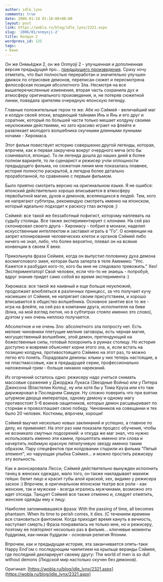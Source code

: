 ```yaml
---
author: idle_lynx
comments: true
date: 2006-01-10 01:10:08+00:00
layout: post
link: https://wobla.ru/blog/idle_lynx/2321.aspx
slug: '2006/01/onmyoji-2'
title: Колдун 2
wordpress_id: 125
tags:
- Кино
---
```


Он же Онмьёджи 2, он же Onmyoji 2 - улучшенная и дополненная версия предыдущей про... [предыдущего произведения](2006/01/onmyoji). Сразу хочу отметить, что был полностью переработан и значительно улучшен движок по отрисовке демонов, переписан сюжет и пересмотрена философская позиция абсолютного Зла. Несмотря на все вышеперечисленные изменения, вторая часть сохранила дух и атмосферу оригинального произведения, и, не потеряв сюжетной линии, поведала зрителям очередную японскую легенду.

Главные положительные герои те же: Абе но Сэймей - величайший маг и колдун своей эпохи, владеющий тайнами Инь и Янь и его друг и соратник, который по большей части только мешает колдуну своими неуклюжими действиями, но зато красиво играет на флейте и развлекает молодого волшебника скучными длинными лунными ночами - Хиромаса.

Этот фильм повествует историю совершенно другой легенды, которая, впрочем, как и первая закручена вокруг очердного меча (кто бы сомневался, японцы). То ли легенда дошла до наших дней в более полном варианте, то ли сценарист и режисер учли оплошности предыдущего фильма, но сюжетная линия мне показалась плавнее, история полностю раскрытой, а легедна более детально проработанной, по сравнению с первым фильмом.

Было приятно смотреть версию на оригинальном языке. Я не ошибся: японский действительно хорошо вписывается в атмосферу первобытной магии, духов и демонов, вселяющихся в людей. Тем, кого не напрягают субтитры, рекомендую смотреть именно на японском, который идеально подходит к раскосу глаз актеров ;)

Сэймей: все такой же беззаботный пофигист, которому наплевать на судьбу столицы. Все также экспериментирует с клонами. На сей раз склонировал своего друга - Хиромасу - побрил в монахи, наделил искусственным интеллектом и заставил играть в "Го". О конвенции на запрет клонирования человеческих клеток и органов Сэймей либо ничего не знал, либо, что более вероятно, плевал он на всякие конвенции в своем X веке.

Прикольнула фраза Сеймея, когда он выпустил половинку духа демона восмиголового змея, которая была заперта в теле Амемико: "Упс. Кажется я разбудил кого-то, кого бы мне не следовало тревожить." Хех! Экспериментатор! Свой человек, если что-то не знаешь - попробуй, вдруг знание придет само собой во время эксперимента :)

Хиромаса: все такой же наивный и еще больше неуклюжий, продолжает влюбляться в различных принцесс, за что получает кучу насмешек от Сэймея, не напрягает своим присутствием, и хорошо вписывается в общество волшебника. Основное занятие все то же - игра на флейте, на сей раз в компании друга, исполнителя на биве (biwa, на мой взгляд лютня, но в субтитрах стояло именно это слово), дуэтом у них очень неплохо получается.

Абсолютное и не очень Зло: абсолютного зла попросту нет. Есть мелкие чиновники плетущие мелкие заговоры, есть черная магия, могущественный волшебник, злой демон, претендующий на божественные силы, готовый похоронить в руинах столицу. Но история доступно и вовремя объясняет корни этого зла, и, если встать на позицию колдуна, противостоящего Сэймею на этот раз, то можно легко его понять. Порадовали демоны: клыки у них теперь настоящие, а не пластмассовые, как в предыдущей серии, профессионально наложенный грим - больше никаких нареканий.

Из огорчений осталось одно: режисеру надо учиться снимать массовые сражения у Джорджа Лукаса (Звездные Войны) или у Питера Джексона (Властелин Колец), ну или хотя бы у Тома Круза или кто там дирижировал в Последнем Самуре. Ну сложно поверить что при взятии штурмом дворца императора, одному демону и одному магу противостоят 5-6 воинов-защитников, которых демон расшвыривает по сторнам и провозглашает свою победу. Чиновников на совещании и тех было 20 человек. Костюмы, впрочем, хороши!

Сэймей выучил несколько новых заклинаний и успешно, а главное по делу, их применяет. На этот раз нам показали процесс обучения, чтобы не возникало смутных подозрений: и откуда же маг знал, что нужно использовать именно эти камни, прошептать именно эти слова и начертить любимую красную пятилучевую звезду именно таким образом. Пару спецефектов при колдовании стырили из фильма "Пятый элемент", но чарующая улыбка Сэймея... и можно простить режисеру эту вольность.

Как и анонсировала Лесси, Сэймей действительно вынужден исполнить танец в женских одеждах, мало того, он также накладывает макияж гейши: белит лицо и красит губы алой краской, хех, видимо у режисера заскок :) Впрочем, в оригинальном японском театре все роли - как женские, так и мужские - всегда игрались мужчинами, возможно это идет отсюда. Танцует Сэймей все также отменно и, следует отметить, женские одежды ему к лицу.

Наиболее запомнивашаяся фраза: With the passing of time, all becomes phantasm. When its time to perish comes, it dies. (С течением времени все становиться фантомом. Когда приходит время кануть в вечность, наступает смерть.) Фраза понравилась не только мне, но и режисеру, поэтому ее повторяют несколько раз в фильме... ключевые моменты буддизма, как-никак буддизм - основная религия Японии.

Впрочем, как и предыдущая история, эта заканчивается опять-таки Happy End'ом с последующим чаепитием на крыльце веранды Сэймея, где последний декларирует своему другу: The world of men is so dull without demons (Людской мир настолько скучен без демонов).

Оригинал: [https://wobla.ru/blog/idle_lynx/2321.aspx](https://wobla.ru/blog/idle_lynx/2321.aspx)
